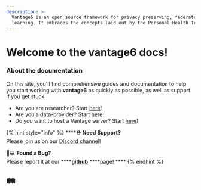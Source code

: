```yaml
---
description: >-
  Vantage6 is an open source framework for privacy preserving, federated
  learning. It embraces the concepts laid out by the Personal Health Train.
---
```


# Welcome to the vantage6 docs!

### About the documentation

On this site, you'll find comprehensive guides and documentation to help you start working with **vantage6** as quickly as possible, as well as support if you get stuck.

* Are you are researcher? Start [here](usage/your-first-computation-task.md)!
* Are you a data-provider? Start [here]()!
* Do you want to host a Vantage server? Start [here]()!

{% hint style="info" %}
\*\*\*\*⛑ **Need Support?**  
Please join us on our [Discord channel](https://discord.gg/yAyFf6Y)!

👩💻 **Found a Bug?**  
Please report it at our ****[**github**](https://github.com/iknl/vantage6) ****page! ****
{% endhint %}

## 

## 🛤 


